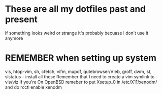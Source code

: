 # These are all my dotfiles past and present
If something looks weird or strange it's probably becuase I don't use it anymore
# REMEMBER when setting up system
vis, htop-vim, sh, cfetch, vifm, mupdf, qutebrowser/Vieb, groff, dwm, st, slstatus - install all these
Remember that I need to create a vim symlink to vis/viz
If you're On OpenBSD remeber to put Xsetup_0 in /etc/X11/xenodm/ and do rcctl enable xenodm

